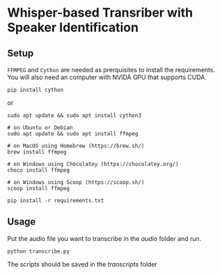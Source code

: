 # Whisper-based Transriber with Speaker Identification

## Setup
`FFMPEG` and `Cython` are needed as prerquisites to install the requirements. You will also need an computer with NVIDA GPU that supports CUDA.
```
pip install cython
```
or
```
sudo apt update && sudo apt install cython3
```
```
# on Ubuntu or Debian
sudo apt update && sudo apt install ffmpeg

# on MacOS using Homebrew (https://brew.sh/)
brew install ffmpeg

# on Windows using Chocolatey (https://chocolatey.org/)
choco install ffmpeg

# on Windows using Scoop (https://scoop.sh/)
scoop install ffmpeg
```
```
pip install -r requirements.txt
```

## Usage 

Put the audio file you want to transcribe in the *audio* folder and run. 
```
python transcribe.py
```
The scripts should be saved in the *transcripts* folder
